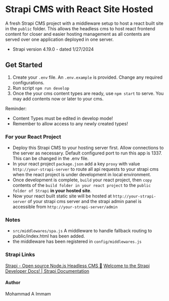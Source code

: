 # Strapi CMS with React Site Hosted

A fresh Strapi CMS project with a middleware setup to host a react built site in the `public` folder. This allows the headless cms to host react frontend content for closer and easier hosting management as all contents are served over one application deployed in one server.
- Strapi version 4.19.0 - dated 1/27/2024
## Get Started

 1. Create your `.env` file. An `.env.example` is provided. Change any required configurations.
 2. Run script `npm run develop`
 3. Once the your cms content types are ready, use `npm start` to serve. You may add contents now or later to your cms.

Reminder: 
- Content Types must be edited in develop mode! 
- Remember to allow access to any newly created types!

### For your React Project
- Deploy this Strapi CMS to your hosting server first. Allow connections to the server as necessary. Default configured port to run this app is 1337. This can be changed in the .env file.
- In your react project `package.json` add a key `proxy` with value `http://your-strapi-server` to route all api requests to your strapi cms when the react project is under development in local environment.
- Once development is complete, `build` your react project, then `copy` contents of the `build folder in your react project` to the `public folder of Strapi` **in your hosted site**.
- Now your react built static site will be hosted at `http://your-strapi-server` of your strapi cms server and the strapi admin panel is accessible from `http://your-strapi-server/admin`

### Notes
- `src/middlewares/spa.js` A middleware to handle fallback routing to public/index.html has been added.
- the middleware has been registered in `config/middlewares.js`


### Strapi Links
[Strapi - Open source Node.js Headless CMS 🚀](https://strapi.io/)
[Welcome to the Strapi Developer Docs! | Strapi Documentation](https://docs.strapi.io/dev-docs/intro)


#### Author
Mohammad A Immam